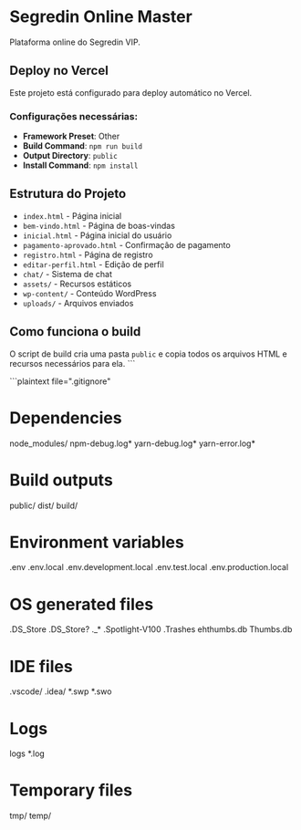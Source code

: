 # Segredin Online Master

Plataforma online do Segredin VIP.

## Deploy no Vercel

Este projeto está configurado para deploy automático no Vercel.

### Configurações necessárias:

- **Framework Preset**: Other
- **Build Command**: `npm run build`
- **Output Directory**: `public`
- **Install Command**: `npm install`

## Estrutura do Projeto

- `index.html` - Página inicial
- `bem-vindo.html` - Página de boas-vindas
- `inicial.html` - Página inicial do usuário
- `pagamento-aprovado.html` - Confirmação de pagamento
- `registro.html` - Página de registro
- `editar-perfil.html` - Edição de perfil
- `chat/` - Sistema de chat
- `assets/` - Recursos estáticos
- `wp-content/` - Conteúdo WordPress
- `uploads/` - Arquivos enviados

## Como funciona o build

O script de build cria uma pasta `public` e copia todos os arquivos HTML e recursos necessários para ela.
\`\`\`

\`\`\`plaintext file=".gitignore"
# Dependencies
node_modules/
npm-debug.log*
yarn-debug.log*
yarn-error.log*

# Build outputs
public/
dist/
build/

# Environment variables
.env
.env.local
.env.development.local
.env.test.local
.env.production.local

# OS generated files
.DS_Store
.DS_Store?
._*
.Spotlight-V100
.Trashes
ehthumbs.db
Thumbs.db

# IDE files
.vscode/
.idea/
*.swp
*.swo

# Logs
logs
*.log

# Temporary files
tmp/
temp/
